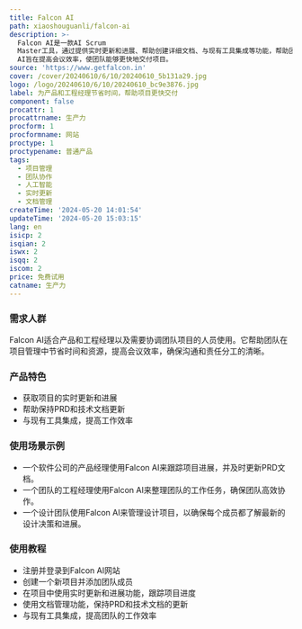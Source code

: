 ```yaml
---
title: Falcon AI
path: xiaoshouguanli/falcon-ai
description: >-
  Falcon AI是一款AI Scrum
  Master工具，通过提供实时更新和进展、帮助创建详细文档、与现有工具集成等功能，帮助团队节省时间和资源，确保清晰的沟通和责任分工。Falcon
  AI旨在提高会议效率，使团队能够更快地交付项目。
source: 'https://www.getfalcon.in'
cover: /cover/20240610/6/10/20240610_5b131a29.jpg
logo: /logo/20240610/6/10/20240610_bc9e3876.jpg
label: 为产品和工程经理节省时间，帮助项目更快交付
component: false
procattr: 1
procattrname: 生产力
procform: 1
procformname: 网站
proctype: 1
proctypename: 普通产品
tags:
  - 项目管理
  - 团队协作
  - 人工智能
  - 实时更新
  - 文档管理
createTime: '2024-05-20 14:01:54'
updateTime: '2024-05-20 15:03:15'
lang: en
isicp: 2
isqian: 2
iswx: 2
isqq: 2
iscom: 2
price: 免费试用
catname: 生产力
---
```




### 需求人群
Falcon AI适合产品和工程经理以及需要协调团队项目的人员使用。它帮助团队在项目管理中节省时间和资源，提高会议效率，确保沟通和责任分工的清晰。

### 产品特色
* 获取项目的实时更新和进展
* 帮助保持PRD和技术文档更新
* 与现有工具集成，提高工作效率

### 使用场景示例
* 一个软件公司的产品经理使用Falcon AI来跟踪项目进展，并及时更新PRD文档。
* 一个团队的工程经理使用Falcon AI来整理团队的工作任务，确保团队高效协作。
* 一个设计团队使用Falcon AI来管理设计项目，以确保每个成员都了解最新的设计决策和进展。

### 使用教程
* 注册并登录到Falcon AI网站
* 创建一个新项目并添加团队成员
* 在项目中使用实时更新和进展功能，跟踪项目进度
* 使用文档管理功能，保持PRD和技术文档的更新
* 与现有工具集成，提高团队的工作效率

  
